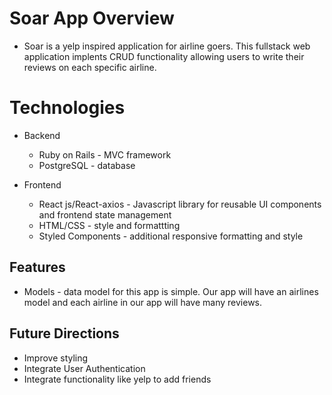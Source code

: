 # Soar App Overview
    
- Soar is a yelp inspired application for airline goers. This fullstack web application implents CRUD functionality allowing users to write their reviews on each specific airline. 

# Technologies 

* Backend
    * Ruby on Rails - MVC framework
    * PostgreSQL - database

* Frontend
    * React js/React-axios - Javascript library for reusable UI components and frontend state management 
    * HTML/CSS - style and formattting
    * Styled Components - additional responsive formatting and style

## Features 

- Models - data model for this app is simple. Our app will have an airlines model and each airline in our app will have many reviews.


## Future Directions
    
* Improve styling 
* Integrate User Authentication
* Integrate functionality like yelp to add friends
    